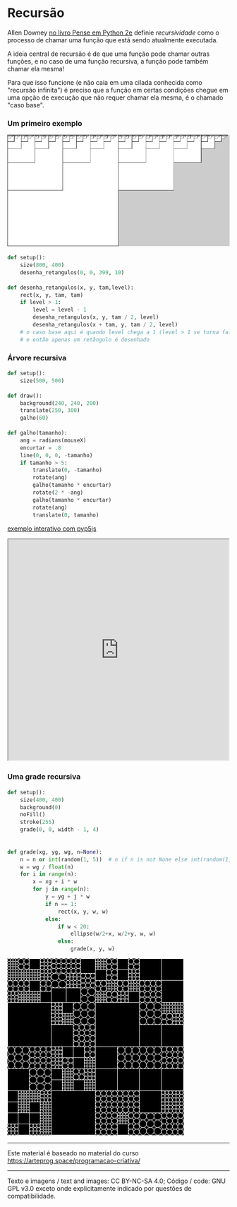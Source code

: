 # Recursão

Allen Downey [no livro Pense em Python 2e](https://penseallen.github.io/PensePython2e/05-cond-recur.html#termo:recursividade) definie *recursividade* como o processo de chamar uma função que está sendo atualmente executada.

A ideia central de recursão é de que uma função pode chamar outras funções, e no caso de uma função recursiva, a função pode também chamar ela mesma!

Para que isso funcione (e não caia em uma cilada conhecida como "recursão infinita") é preciso que a função em certas condições chegue em uma opção de execução que não requer chamar ela mesma, é o chamado "caso base".

### Um primeiro exemplo

![imagem1](assets/recursividade.png)

```python
def setup():
    size(800, 400)
    desenha_retangulos(0, 0, 399, 10)

def desenha_retangulos(x, y, tam,level):
    rect(x, y, tam, tam)
    if level > 1:
        level = level - 1
        desenha_retangulos(x, y, tam / 2, level)
        desenha_retangulos(x + tam, y, tam / 2, level)
    # o caso base aqui é quando level chega a 1 (level > 1 se torna falso)
    # e então apenas um retângulo é desenhado
```

### Árvore recursiva

```python
def setup():
    size(500, 500)
 
def draw():
    background(240, 240, 200)
    translate(250, 300)
    galho(60)
    
def galho(tamanho):
    ang = radians(mouseX)
    encurtar = .8
    line(0, 0, 0, -tamanho)  
    if tamanho > 5:
        translate(0, -tamanho)
        rotate(ang)
        galho(tamanho * encurtar)  
        rotate(2 * -ang)
        galho(tamanho * encurtar) 
        rotate(ang)
        translate(0, tamanho)
```

[exemplo interativo com pyp5js](https://abav.lugaralgum.com/sketch-a-day/2019/sketch_191025pybr2019/index.html)

<iframe src="https://abav.lugaralgum.com/sketch-a-day/2019/sketch_191025pybr2019/index.html" width=500 height=500></iframe>


### Uma grade recursiva

```python
def setup():
    size(400, 400)
    background(0)
    noFill()
    stroke(255)
    grade(0, 0, width - 1, 4)
    

def grade(xg, yg, wg, n=None):
    n = n or int(random(1, 5))  # n if n is not None else int(random(1, 5))
    w = wg / float(n)
    for i in range(n):
        x = xg + i * w
        for j in range(n):
            y = yg + j * w
            if n == 1:
                rect(x, y, w, w)
            else:
                if w < 20:
                    ellipse(w/2+x, w/2+y, w, w)
                else:
                    grade(x, y, w)
```

![](assets/grade_recursiva.png)

---
Este material é baseado no material do curso https://arteprog.space/programacao-criativa/

---
Texto e imagens / text and images: CC BY-NC-SA 4.0; Código / code: GNU GPL v3.0 exceto onde explicitamente indicado por questões de compatibilidade.

